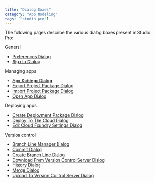 ```yaml
---
title: "Dialog Boxes"
category: "App Modeling"
tags: ["studio pro"]
---
```


The following pages describe the various dialog boxes present in Studio Pro:

General

*   [Preferences Dialog](preferences-dialog)
*   [Sign In Dialog](sign-in-dialog)

Managing apps

*   [App Settings Dialog](app-settings-dialog)
*   [Export Project Package Dialog](export-project-package-dialog)
*   [Import Project Package Dialog](import-project-package-dialog)
*   [Open App Dialog](open-app-dialog)

Deploying apps

*   [Create Deployment Package Dialog](create-deployment-package-dialog)
*   [Deploy To The Cloud Dialog](deploy-to-the-cloud-dialog)
*   [Edit Cloud Foundry Settings Dialog](edit-cloud-foundry-settings-dialog)

Version control

*   [Branch Line Manager Dialog](branch-line-manager-dialog)
*   [Commit Dialog](commit-dialog)
*   [Create Branch Line Dialog](create-branch-line-dialog)
*   [Download From Version Control Server Dialog](download-from-version-control-dialog)
*   [History Dialog](history-dialog)
*   [Merge Dialog](merge-dialog)
*   [Upload To Version Control Server Dialog](upload-to-version-control-dialog)
